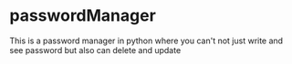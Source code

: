 # passwordManager
This is a password manager in python where you can't not just write and see password but also can delete and update
